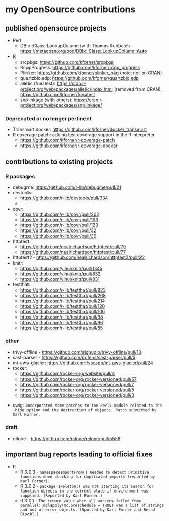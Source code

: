 # my OpenSource contributions

## published opensource projects

- Perl
  * DBIx::Class::LookupColumn (with Thomas Rubbatel) - https://metacpan.org/pod/DBIx::Class::LookupColumn::Auto
- R
  * srcpkgs: https://github.com/kforner/srcpkgs
  * RcppProgress: https://github.com/kforner/rcpp_progress
  * Plinker: https://github.com/kforner/plinker_pkg (note: not on CRAN)
  * quartzbio.edp: https://github.com/kforner/quartzbio.edp
  * allelic (fueatest): https://cran.r-project.org/web/packages/allelic/index.html (removed from CRAN), https://github.com/kforner/fueatest
  * snplinkage (with others): https://cran.r-project.org/web/packages/snplinkage/
 
### Deprecated or no longer pertinent

- Transmart docker: https://github.com/kforner/docker_transmart
- R coverage patch: adding test coverage support in the R interpreter
  *  https://github.com/kforner/r-coverage-patch
  *  https://github.com/kforner/r-coverage-docker

## contributions to existing projects

### R packages

- debugme: https://github.com/r-lib/debugme/pull/21
- devtools:
  * https://github.com/r-lib/devtools/pull/334
  *  
- covr:
  * https://github.com/r-lib/covr/pull/202
  * https://github.com/r-lib/covr/pull/193
  * https://github.com/r-lib/covr/pull/123
  * https://github.com/r-lib/covr/pull/32
  * https://github.com/r-lib/covr/pull/30
- httptest:
    * https://github.com/nealrichardson/httptest/pull/79
    * https://github.com/nealrichardson/httptest/pull/77
- httptest2 - https://github.com/nealrichardson/httptest2/pull/22
- knitr:
   * https://github.com/yihui/knitr/pull/1345
   * https://github.com/yihui/knitr/pull/832
   * https://github.com/yihui/knitr/pull/831 
- testthat:
  * https://github.com/r-lib/testthat/pull/823
  * https://github.com/r-lib/testthat/pull/268
  * https://github.com/r-lib/testthat/pull/214
  * https://github.com/r-lib/testthat/pull/120
  * https://github.com/r-lib/testthat/pull/106
  * https://github.com/r-lib/testthat/pull/98
  * https://github.com/r-lib/testthat/pull/96
  * https://github.com/r-lib/testthat/pull/85

### other

- trivy-offline - https://github.com/sighupio/trivy-offline/pull/13
- sast-parser - https://github.com/pcfens/sast-parser/pull/5
- mt-aws-glacier: https://github.com/vsespb/mt-aws-glacier/pull/24
- rocker:
  *  https://github.com/rocker-org/website/pull/4
  *  https://github.com/rocker-org/rocker-versioned/pull/57
  *  https://github.com/rocker-org/rocker-versioned/pull/7
  *  https://github.com/rocker-org/rocker-versioned/pull/5
  *  https://github.com/rocker-org/rocker-versioned/pull/3
*  swig: `Incorporated some patches to the Perl5 module related to
          the -hide option and the destruction of objects.
          Patch submitted by Karl Forner.`

### draft

- rclone - https://github.com/rclone/rclone/pull/5556

## important bug reports leading to official fixes

- R
  * R 3.0.3 -  `namespaceImportFrom() needed to detect primitive functions when checking for duplicated imports (reported by Karl Forner).`
  * R 3.0.2 - `package.skeleton() was not starting its search for function objects in the correct place
if environment was supplied. (Reported by Karl Forner.)`
  * R 3.0.1 - `The return value when all workers failed from parallel::mclapply(mc.preschedule
= TRUE) was a list of strings and not of error objects. (Spotted by Karl Forner and
Bernd Bischl.)`